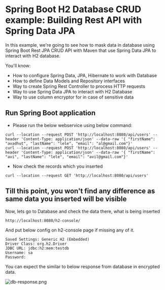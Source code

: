 # Spring Boot H2 Database CRUD example: Building Rest API with Spring Data JPA

In this example, we're going to see how to mask data in database using Spring Boot Rest JPA CRUD API with Maven that use Spring Data JPA to interact with H2 database.

You'll know:

- How to configure Spring Data, JPA, Hibernate to work with Database
- How to define Data Models and Repository interfaces
- Way to create Spring Rest Controller to process HTTP requests
- Way to use Spring Data JPA to interact with H2 Database
- Way to use column encryptor for in case of sensitive data

## Run Spring Boot application

- Please run the below webservice using below command:
```
curl --location --request POST 'http://localhost:8080/api/users' --header 'Content-Type: application/json' --data-raw '{ "firstName": "avadhut", "lastName": "lele", "email": "al@gmail.com"}'
curl --location --request POST 'http://localhost:8080/api/users' --header 'Content-Type: application/json' --data-raw '{ "firstName": "avi", "lastName": "lele", "email": "avil@gmail.com"}'
```

- Now check the records which you inserted
```
curl --location --request GET 'http://localhost:8080/api/users'
```

## Till this point, you won't find any difference as same data you inserted will be visible

Now, lets go to Database and check the data there, what is being inserted
```
http://localhost:8080/h2-console/
```
And put below config on h2-console page if missing any of it.
```
Saved Settings: Generic H2 (Embedded)
Driver Class: org.h2.Driver
JDBC URL: jdbc:h2:mem:testdb
Username: sa
Password: 
```
You can expect the similar to below response from database in encrypted data.

![db-response.png](db-response.png)